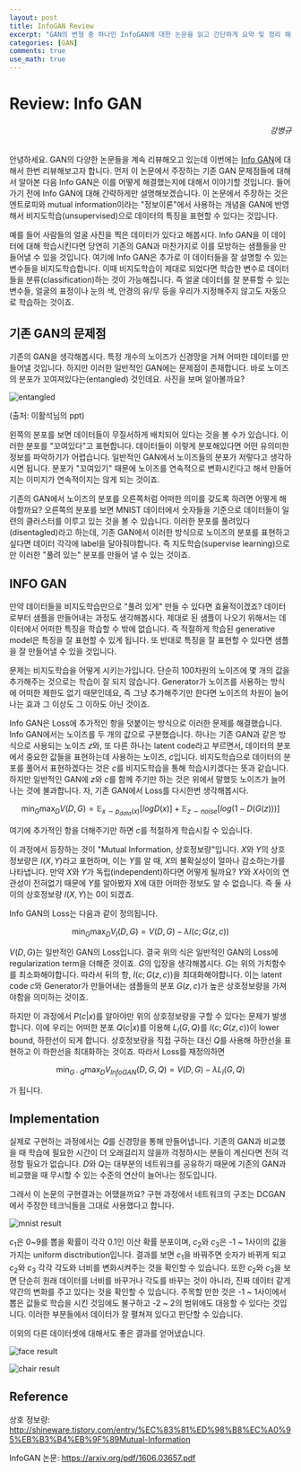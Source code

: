 ```yaml
---
layout: post
title: InfoGAN Review
excerpt: "GAN의 변형 중 하나인 InfoGAN에 대한 논문을 읽고 간단하게 요약 및 정리 해봤습니다."
categories: [GAN]
comments: true
use_math: true
---
```


# Review: Info GAN

<h6 align="right">강병규</h6>

안녕하세요. GAN의 다양한 논문들을 계속 리뷰해오고 있는데 이번에는 [Info GAN](https://arxiv.org/abs/1606.03657)에 대해서 한번 리뷰해보고자 합니다. 먼저 이 논문에서 주장하는 기존 GAN 문제점들에 대해서 알아본 다음 Info GAN은 이를 어떻게 해결했는지에 대해서 이야기할 것입니다. 들어가기 전에 Info GAN에 대해 간략하게만 설명해보겠습니다. 이 논문에서 주장하는 것은 엔트로피와 mutual information이라는 "정보이론"에서 사용하는 개념을 GAN에 반영해서 비지도학습(unsupervised)으로 데이터의 특징을 표현할 수 있다는 것입니다.

예를 들어 사람들의 얼굴 사진을 찍은 데이터가 있다고 해봅시다. Info GAN을 이 데이터에 대해 학습시킨다면 당연히 기존의 GAN과 마찬가지로 이를 모방하는 샘플들을 만들어낼 수 있을 것입니다. 여기에 Info GAN은 추가로 이 데이터들을 잘 설명할 수 있는 변수들을 비지도학습합니다. 이때 비지도학습이 제대로 되었다면 학습한 변수로 데이터들을 분류(classification)하는 것이 가능해집니다. 즉 얼굴 데이터를 잘 분류할 수 있는 변수들, 얼굴의 표정이나 눈의 색, 안경의 유/무 등을 우리가 지정해주지 않고도 자동으로 학습하는 것이죠.

## 기존 GAN의 문제점

기존의 GAN을 생각해봅시다. 특정 개수의 노이즈가 신경망을 거쳐 어떠한 데이터를 만들어낼 것입니다. 하지만 이러한 일반적인 GAN에는 문제점이 존재합니다. 바로 노이즈의 분포가 꼬여져있다는(entangled) 것인데요. 사진을 보며 알아볼까요?

![entangled](https://user-images.githubusercontent.com/25279765/29562618-015ac86e-8775-11e7-8df1-673c9ab87a46.png)

(출처: 이활석님의 ppt)

왼쪽의 분포를 보면 데이터들이 무질서하게 배치되어 있다는 것을 볼 수가 있습니다. 이러한 분포를 "꼬여있다"고 표현합니다. 데이터들이 이렇게 분포해있다면 어떤 유의미한 정보를 파악하기가 어렵습니다. 일반적인 GAN에서 노이즈들의 분포가 저렇다고 생각하시면 됩니다. 분포가 "꼬여있기" 때문에 노이즈를 연속적으로 변화시킨다고 해서 만들어지는 이미지가 연속적이지는 않게 되는 것이죠.

기존의 GAN에서 노이즈의 분포를 오른쪽처럼 어떠한 의미를 갖도록 하려면 어떻게 해야할까요? 오른쪽의 분포를 보면 MNIST 데이터에서 숫자들을 기준으로 데이터들이 일련의 클러스터를 이루고 있는 것을 볼 수 있습니다. 이러한 분포를 풀려있다(disentagled)라고 하는데, 기존 GAN에서 이러한 방식으로 노이즈의 분포를 표현하고 싶다면 데이터 각각에 label을 달아줘야합니다. 즉 지도학습(supervise learning)으로만 이러한 "풀려 있는" 분포를 만들어 낼 수 있는 것이죠.

## INFO GAN

만약 데이터들을 비지도학습만으로 "풀려 있게" 만들 수 있다면 효율적이겠죠? 데이터로부터 샘플을 만들어내는 과정도 생각해봅시다. 제대로 된 샘플이 나오기 위해서는 데이터에서 어떠한 특징을 학습할 수 밖에 없습니다. 즉 적절하게 학습된 generative model은 특징을 잘 표현할 수 있게 됩니다. 또 반대로 특징을 잘 표현할 수 있다면 샘플을 잘 만들어낼 수 있을 것입니다.

문제는 비지도학습을 어떻게 시키는가입니다. 단순히 100차원의 노이즈에 몇 개의 값을 추가해주는 것으로는 학습이 잘 되지 않습니다. Generator가 노이즈를 사용하는 방식에 어떠한 제한도 없기 때문인데요, 즉 그냥 추가해주기만 한다면 노이즈의 차원이 늘어나는 효과 그 이상도 그 이하도 아닌 것이죠.

Info GAN은 Loss에 추가적인 항을 덧붙이는 방식으로 이러한 문제를 해결했습니다. Info GAN에서는 노이즈를 두 개의 값으로 구분했습니다. 하나는 기존 GAN과 같은 방식으로 사용되는 노이즈 ${z}$와, 또 다른 하나는 latent code라고 부르면서, 데이터의 분포에서 중요한 값들을 표현하는데 사용하는 노이즈, ${c}$입니다. 비지도학습으로 데이터의 분포를 풀어서 표현하겠다는 것은 ${c}$를 비지도학습을 통해 학습시키겠다는 뜻과 같습니다. 하지만 일반적인 GAN에 ${z}$와 ${c}$를 함께 주기만 하는 것은 위에서 말했듯 노이즈가 늘어나는 것에 불과합니다. 자, 기존 GAN에서 Loss를 다시한번 생각해봅시다.

$$\min_{G}\max_{D}{V(D,G)} = \mathbb{E}_{x\sim p_{data}(x)}[logD(x)] + \mathbb{E}_{z\sim noise}[log(1-D(G(z)))]$$

여기에 추가적인 항을 더해주기만 하면 ${c}$를 적절하게 학습시킬 수 있습니다.

이 과정에서 등장하는 것이 "Mutual Information, 상호정보량"입니다. ${X}$와 ${Y}$의 상호정보량은 $I(X, Y)$라고 표현하며, 이는 ${Y}$를 알 때, ${X}$의 불확실성이 얼마나 감소하는가를 나타냅니다. 만약 ${X}$와 ${Y}$가 독립(independent)하다면 어떻게 될까요? ${Y}$와 ${X}$사이의 연관성이 전혀없기 때문에 ${Y}$를 알아봤자 ${X}$에 대한 어떠한 정보도 알 수 없습니다. 즉 둘 사이의 상호정보량 ${I(X, Y)}$는 $0$이 되겠죠.

Info GAN의 Loss는 다음과 같이 정의됩니다.

$$\min_{G}\max_{D}{V_I(D,G)} = V(D, G) - \lambda I(c; G(z, c))$$

${V(D, G)}$는 일반적인 GAN의 Loss입니다. 결국 위의 식은 일반적인 GAN의 Loss에 regularization term을 더해준 것이죠. ${G}$의 입장을 생각해봅시다. ${G}$는 위의 가치함수를 최소화해야합니다. 따라서 뒤의 항, ${I(c; G(z, c))}$을 최대화해야합니다. 이는 latent code ${c}$와 Generator가 만들어내는 샘플들의 분포 ${G(z, c)}$가 높은 상호정보량을 가져야함을 의미하는 것이죠.

하지만 이 과정에서 ${P(c \vert x)}$를 알아야만 위의 상호정보량을 구할 수 있다는 문제가 발생합니다. 이에 우리는 어떠한 분포 ${Q(c\vert x)}$를 이용해 ${L_I (G, Q)}$를 ${I(c; G(z, c))}$이 lower bound, 하한선이 되게 합니다. 상호정보량을 직접 구하는 대신 ${Q}$를 사용해 하한선을 표현하고 이 하한선을 최대화하는 것이죠. 따라서 Loss를 재정의하면

$${\min_{G \cdot Q} \max_{D} V_{InfoGAN}(D, G, Q) = V(D, G) - \lambda L_I(G, Q)}$$

가 됩니다.

## Implementation

실제로 구현하는 과정에서는 ${Q}$를 신경망을 통해 만들어냅니다. 기존의 GAN과 비교했을 때 학습에 필요한 시간이 더 오래걸리지 않을까 걱정하시는 분들이 계신다면 전혀 걱정할 필요가 없습니다. ${D}$와 ${Q}$는 대부분의 네트워크를 공유하기 때문에 기존의 GAN과 비교했을 때 무시할 수 있는 수준의 연산이 늘어나는 정도입니다.

그래서 이 논문의 구현결과는 어땠을까요? 구현 과정에서 네트워크의 구조는 DCGAN에서 주장한 테크닉들을 그대로 사용했다고 합니다.

![mnist result](https://user-images.githubusercontent.com/25279765/29565083-740a1446-877f-11e7-9544-a8d284cdce66.png)

${c_1}$은 0~9를 뽑을 확률이 각각 0.1인 이산 확률 분포이며, ${c_2}$와 ${c_3}$은 -1 ~ 1사이의 값을 가지는 uniform disctribution입니다. 결과를 보면 ${c_1}$을 바꿔주면 숫자가 바뀌게 되고 ${c_2}$와 ${c_3}$ 각각 각도와 너비를 변화시켜주는 것을 확인할 수 있습니다. 또한 ${c_2}$와 ${c_3}$을 보면 단순히 원래 데이터를 너비를 바꾸거나 각도를 바꾸는 것이 아니라, 진짜 데이터 같게 약간의 변화를 주고 있다는 것을 확인할 수 있습니다. 주목할 만한 것은 -1 ~ 1사이에서 뽑은 값들로 학습을 시킨 것임에도 불구하고 -2 ~ 2의 범위에도 대응할 수 있다는 것입니다. 이러한 부분들에서 데이터가 잘 펼쳐져 있다고 판단할 수 있습니다.

이외의 다른 데이터셋에 대해서도 좋은 결과를 얻어냈습니다.

![face result](https://user-images.githubusercontent.com/25279765/29565275-3ca4d044-8780-11e7-8814-57edbc233e37.png)

![chair result](https://user-images.githubusercontent.com/25279765/29565281-4037c784-8780-11e7-8e8d-7e972599432c.png)

## Reference

상호 정보량: http://shineware.tistory.com/entry/%EC%83%81%ED%98%B8%EC%A0%95%EB%B3%B4%EB%9F%89Mutual-Information

InfoGAN 논문: https://arxiv.org/pdf/1606.03657.pdf
